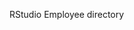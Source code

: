 RStudio Employee directory

<!--
: a CRUD Shiny app

CRUD can be hard to do, e.g. https://github.com/MangoTheCat/dynshiny/tree/blog

## Log of things that came up in the process
- templates, static subpages...
    - how to nagivate between different parts of the app without getting disconnected (ex: you can't go to another view - using for example location.href) -> right the only way to do this is hackish:
    
    ```r
    $(document).on( "click", ".back", function() {
      $('#main').show(); 
      $('#profile').empty();
    });
    ```
    
    - how to use nested templates (should we support the current client hash in session$clientData)
    - how to use whisker or another templating language
    
- where things should go (ex: the views)
- why the plot does not show up unless I click on the dropdown (suspendWhenHidden)
- interactive graphics
- repoll github profiles?? (GitHub API has a very low rate limit)
- make leaflet map with locations (US-only)


## Pain points (to discuss in standup)
- how to use nested templates 
     - should we support the current client hash in session$clientData
     - should we put the burden on the app author's shoulders (and I demo it on this app -- push state, pop state and stuff)
     
- interactive plots (the sahred data stuff isn't available yet, right?)

- make it a CRUD app? - or is this enough?
     - have a good reason not to use dplyr because we need to alter the data, hence the need for DBI
     - or follow Gabor's thing and just levae it be
     
     
     
## features still to incorporate:
- insertUI (if we CRUD app)
- drag 'n drop image to add new employee (if we CRUD app)
- modules (how I'll include the actual app)
- tests (!!!! yes, Tareef, I know)
- repolling of GitHub (??)
- bookmark (app only) -> how does this work with subtemplates
- Rmd report (app only)

## Tensions
- between being app-driven vs. shiny-driven (i.e. Joe's suggestion that I should focus on what I want the app to do, not what Shiny can do for it): ask what can the app make for Shiny, not what Shiny can make for the app

- https://github.com/rstudio/shiny/issues/532
-->
